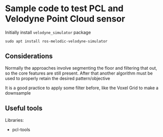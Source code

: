 # Sample code to test PCL and Velodyne Point Cloud sensor

Initially install `velodyne_simulator` package

```
sudo apt install ros-melodic-velodyne-simulator
```

## Considerations

Normally the approaches involve segmenting the floor and filtering that out, so the core features are still present. After that another algorithm must be used to properly retain the desired pattern/objective

It is a good practice to apply some filter before, like the Voxel Grid to make a downsample


## Useful tools

Libraries:
- pcl-tools